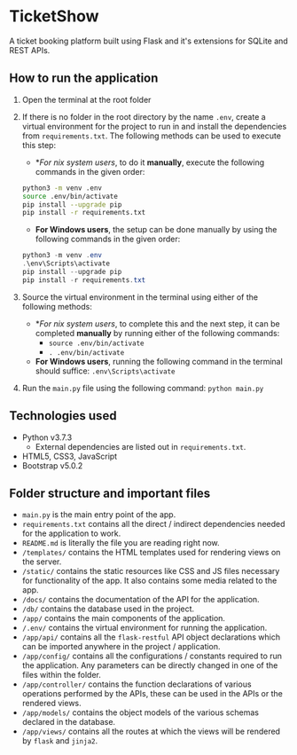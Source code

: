 # TicketShow

A ticket booking platform built using Flask and it's extensions for SQLite and REST APIs.

## How to run the application
1. Open the terminal at the root folder
2. If there is no folder in the root directory by the name `.env`, create a virtual environment for the project to run in and install the dependencies from `requirements.txt`. The following methods can be used to execute this step:
    - **For *nix system users**, to do it **manually**, execute the following commands in the given order:
    ```bash
    python3 -m venv .env
    source .env/bin/activate
    pip install --upgrade pip
    pip install -r requirements.txt
    ```
    - **For Windows users**, the setup can be done manually by using the following commands in the given order:
    ```powershell
    python3 -m venv .env
    .\env\Scripts\activate
    pip install --upgrade pip
    pip install -r requirements.txt
    ```
3. Source the virtual environment in the terminal using either of the following methods:
    - **For *nix system users**, to complete this and the next step, it can be completed **manually** by running either of the following commands:
        - `source .env/bin/activate`
        - `. .env/bin/activate`
    - **For Windows users**, running the following command in the terminal should suffice: `.env\Scripts\activate`

4. Run the `main.py` file using the following command: `python main.py`

## Technologies used
- Python v3.7.3
    - External dependencies are listed out in `requirements.txt`.
- HTML5, CSS3, JavaScript
- Bootstrap v5.0.2

## Folder structure and important files
- `main.py` is the main entry point of the app.
- `requirements.txt` contains all the direct / indirect dependencies needed for the application to work.
- `README.md` is literally the file you are reading right now.
- `/templates/` contains the HTML templates used for rendering views on the server.
- `/static/` contains the static resources like CSS and JS files necessary for functionality of the app. It also contains some media related to the app.
- `/docs/` contains the documentation of the API for the application.
- `/db/` contains the database used in the project.
- `/app/` contains the main components of the application.
- `/.env/` contains the virtual environment for running the application.
- `/app/api/` contains all the `flask-restful` API object declarations which can be imported anywhere in the project / application.
- `/app/config/` contains all the configurations / constants required to run the application. Any parameters can be directly changed in one of the files within the folder.
- `/app/controller/` contains the function declarations of various operations performed by the APIs, these can be used in the APIs or the rendered views.
- `/app/models/` contains the object models of the various schemas declared in the database.
- `/app/views/` contains all the routes at which the views will be rendered by `flask` and `jinja2`.